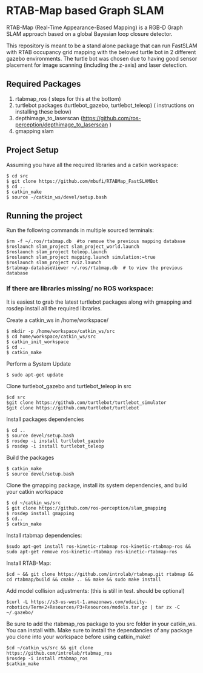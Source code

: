 # RTAB-Map based Graph SLAM
RTAB-Map (Real-Time Appearance-Based Mapping) is a RGB-D Graph SLAM approach based on a global Bayesian loop closure detector. 

This repository is meant to be a stand alone package that can run FastSLAM with RTAB occupancy grid mapping with the beloved turtle bot in 2 different gazebo environments. The turtle bot was chosen due to having good sensor placement for image scanning (including the z-axis) and laser detection.

## Required Packages
1. rtabmap_ros ( steps for this at the bottom)
2. turtlebot packages (turtlebot_gazebo, turtlebot_teleop) ( instructions on installing these below) 
3. depthimage_to_laserscan (https://github.com/ros-perception/depthimage_to_laserscan )
4. gmapping slam 


## Project Setup
Assuming you have all the required libraries and a catkin workspace:

```
$ cd src
$ git clone https://github.com/mbufi/RTABMap_FastSLAMBot
$ cd ..
$ catkin_make
$ source ~/catkin_ws/devel/setup.bash
```
## Running the project

Run the following commands in multiple sourced terminals:
```
$rm -f ~/.ros/rtabmap.db  #to remove the previous mapping database
$roslaunch slam_project slam_project_world.launch
$roslaunch slam_project teleop.launch
$roslaunch slam_project mapping.launch simulation:=true
$roslaunch slam_project rviz.launch
$rtabmap-databaseViewer ~/.ros/rtabmap.db  # to view the previous database 

```

### If there are libraries missing/ no ROS workspace:
It is easiest to grab the latest turtlebot packages along with gmapping and rosdep install all the required libraries.

Create a catkin_ws in /home/workspace/
```
$ mkdir -p /home/workspace/catkin_ws/src
$ cd home/workspace/catkin_ws/src
$ catkin_init_workspace
$ cd ..
$ catkin_make
```
Perform a System Update
```
$ sudo apt-get update
```
Clone turtlebot_gazebo and turtlebot_teleop in src
```
$cd src
$git clone https://github.com/turtlebot/turtlebot_simulator
$git clone https://github.com/turtlebot/turtlebot
```
Install packages dependencies
```
$ cd ..
$ source devel/setup.bash
$ rosdep -i install turtlebot_gazebo
$ rosdep -i install turtlebot_teleop
```
Build the packages
```
$ catkin_make
$ source devel/setup.bash
```

Clone the gmapping package, install its system dependencies, and build your catkin workspace
```
$ cd ~/catkin_ws/src
$ git clone https://github.com/ros-perception/slam_gmapping
$ rosdep install gmapping
$ cd..
$ catkin_make
```

Install rtabmap dependencies: 
```
$sudo apt-get install ros-kinetic-rtabmap ros-kinetic-rtabmap-ros && sudo apt-get remove ros-kinetic-rtabmap ros-kinetic-rtabmap-ros
```
Install RTAB-Map: 
```
$cd ~ && git clone https://github.com/introlab/rtabmap.git rtabmap && cd rtabmap/build && cmake .. && make && sudo make install
```

Add model collision adjustments: (this is still in test. should be optional)
```
$curl -L https://s3-us-west-1.amazonaws.com/udacity-robotics/Term+2+Resources/P3+Resources/models.tar.gz | tar zx -C ~/.gazebo/
```

Be sure to add the rtabmap_ros package to you src folder in your catkin_ws. You can install with. Make sure to install the dependancies of any package you clone into your workspace before using catkin_make!
```
$cd ~/catkin_ws/src && git clone https://github.com/introlab/rtabmap_ros
$rosdep -i install rtabmap_ros
$catkin_make
```


